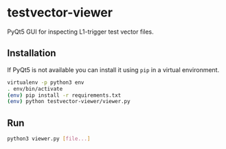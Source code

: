 # testvector-viewer

PyQt5 GUI for inspecting L1-trigger test vector files.

## Installation

If PyQt5 is not available you can install it using `pip` in a virtual environment.

```bash
virtualenv -p python3 env
. env/bin/activate
(env) pip install -r requirements.txt
(env) python testvector-viewer/viewer.py
```

## Run

```bash
python3 viewer.py [file...]
```
